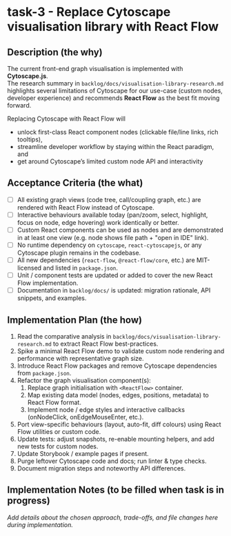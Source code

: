 # task-3 - Replace Cytoscape visualisation library with React Flow

## Description (the why)

The current front-end graph visualisation is implemented with **Cytoscape.js**.  
The research summary in `backlog/docs/visualisation-library-research.md` highlights several limitations of Cytoscape for our use-case (custom nodes, developer experience) and recommends **React Flow** as the best fit moving forward.

Replacing Cytoscape with React Flow will

- unlock first-class React component nodes (clickable file/line links, rich tooltips),
- streamline developer workflow by staying within the React paradigm, and
- get around Cytoscape’s limited custom node API and interactivity

## Acceptance Criteria (the what)

- [ ] All existing graph views (code tree, call/coupling graph, etc.) are rendered with React Flow instead of Cytoscape.
- [ ] Interactive behaviours available today (pan/zoom, select, highlight, focus on node, edge hovering) work identically or better.
- [ ] Custom React components can be used as nodes and are demonstrated in at least one view (e.g. node shows file path + "open in IDE" link).
- [ ] No runtime dependency on `cytoscape`, `react-cytoscapejs`, or any Cytoscape plugin remains in the codebase.
- [ ] All new dependencies (`react-flow`, `@react-flow/core`, etc.) are MIT-licensed and listed in `package.json`.
- [ ] Unit / component tests are updated or added to cover the new React Flow implementation.
- [ ] Documentation in `backlog/docs/` is updated: migration rationale, API snippets, and examples.

## Implementation Plan (the how)

1. Read the comparative analysis in `backlog/docs/visualisation-library-research.md` to extract React Flow best-practices.
2. Spike a minimal React Flow demo to validate custom node rendering and performance with representative graph size.
3. Introduce React Flow packages and remove Cytoscape dependencies from `package.json`.
4. Refactor the graph visualisation component(s):
   1. Replace graph initialisation with `<ReactFlow>` container.
   2. Map existing data model (nodes, edges, positions, metadata) to React Flow format.
   3. Implement node / edge styles and interactive callbacks (onNodeClick, onEdgeMouseEnter, etc.).
5. Port view-specific behaviours (layout, auto-fit, diff colours) using React Flow utilities or custom code.
6. Update tests: adjust snapshots, re-enable mounting helpers, and add new tests for custom nodes.
7. Update Storybook / example pages if present.
8. Purge leftover Cytoscape code and docs; run linter & type checks.
9. Document migration steps and noteworthy API differences.

## Implementation Notes (to be filled when task is in progress)

_Add details about the chosen approach, trade-offs, and file changes here during implementation._
